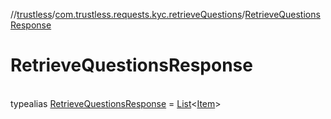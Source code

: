 //[trustless](../../../index.md)/[com.trustless.requests.kyc.retrieveQuestions](../index.md)/[RetrieveQuestionsResponse](index.md)

# RetrieveQuestionsResponse

\
typealias [RetrieveQuestionsResponse](index.md) = [List](https://kotlinlang.org/api/latest/jvm/stdlib/kotlin.collections/-list/index.html)&lt;[Item](../-item/index.md)&gt;
